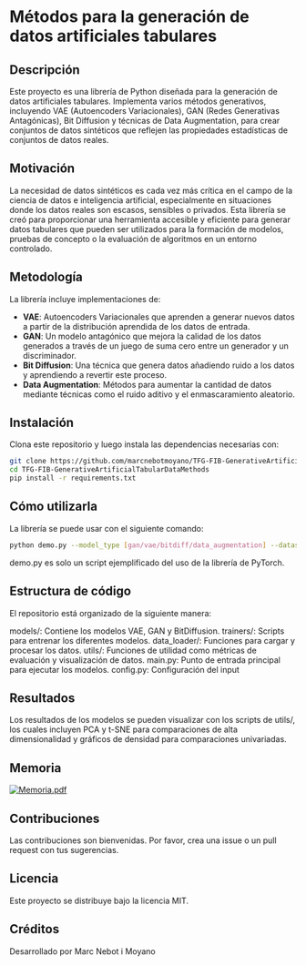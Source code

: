 # Métodos para la generación de datos artificiales tabulares

## Descripción
Este proyecto es una librería de Python diseñada para la generación de datos artificiales tabulares. Implementa varios métodos generativos, incluyendo VAE (Autoencoders Variacionales), GAN (Redes Generativas Antagónicas), Bit Diffusion y técnicas de Data Augmentation, para crear conjuntos de datos sintéticos que reflejen las propiedades estadísticas de conjuntos de datos reales.

## Motivación
La necesidad de datos sintéticos es cada vez más crítica en el campo de la ciencia de datos e inteligencia artificial, especialmente en situaciones donde los datos reales son escasos, sensibles o privados. Esta librería se creó para proporcionar una herramienta accesible y eficiente para generar datos tabulares que pueden ser utilizados para la formación de modelos, pruebas de concepto o la evaluación de algoritmos en un entorno controlado.

## Metodología
La librería incluye implementaciones de:
- **VAE**: Autoencoders Variacionales que aprenden a generar nuevos datos a partir de la distribución aprendida de los datos de entrada.
- **GAN**: Un modelo antagónico que mejora la calidad de los datos generados a través de un juego de suma cero entre un generador y un discriminador.
- **Bit Diffusion**: Una técnica que genera datos añadiendo ruido a los datos y aprendiendo a revertir este proceso.
- **Data Augmentation**: Métodos para aumentar la cantidad de datos mediante técnicas como el ruido aditivo y el enmascaramiento aleatorio.

## Instalación
Clona este repositorio y luego instala las dependencias necesarias con:

```bash
git clone https://github.com/marcnebotmoyano/TFG-FIB-GenerativeArtificialTabularDataMethods
cd TFG-FIB-GenerativeArtificialTabularDataMethods
pip install -r requirements.txt
```

## Cómo utilizarla
La librería se puede usar con el siguiente comando:

```bash
python demo.py --model_type [gan/vae/bitdiff/data_augmentation] --dataset_path ./path/to/your/dataset.csv
```

demo.py es solo un script ejemplificado del uso de la librería de PyTorch.

## Estructura de código
El repositorio está organizado de la siguiente manera:

models/: Contiene los modelos VAE, GAN y BitDiffusion.
trainers/: Scripts para entrenar los diferentes modelos.
data_loader/: Funciones para cargar y procesar los datos.
utils/: Funciones de utilidad como métricas de evaluación y visualización de datos.
main.py: Punto de entrada principal para ejecutar los modelos.
config.py: Configuración del input

## Resultados
Los resultados de los modelos se pueden visualizar con los scripts de utils/, los cuales incluyen PCA y t-SNE para comparaciones de alta dimensionalidad y gráficos de densidad para comparaciones univariadas.

## Memoria
[![Memoria.pdf]((https://github.com/marcnebotmoyano/TFG-FIB-GenerativeArtificialTabularDataMethods/assets/81305683/eb580bfa-f81d-47f8-8d28-bf0ffa648d02)
)](https://github.com/marcnebotmoyano/TFG-FIB-GenerativeArtificialTabularDataMethods/blob/main/Generative%20Artificial%20Tabular%20Data%20Methods%20-%20Marc%20Nebot%20i%20Moyano.pdf)

## Contribuciones
Las contribuciones son bienvenidas. Por favor, crea una issue o un pull request con tus sugerencias.

## Licencia
Este proyecto se distribuye bajo la licencia MIT.

## Créditos
Desarrollado por Marc Nebot i Moyano
